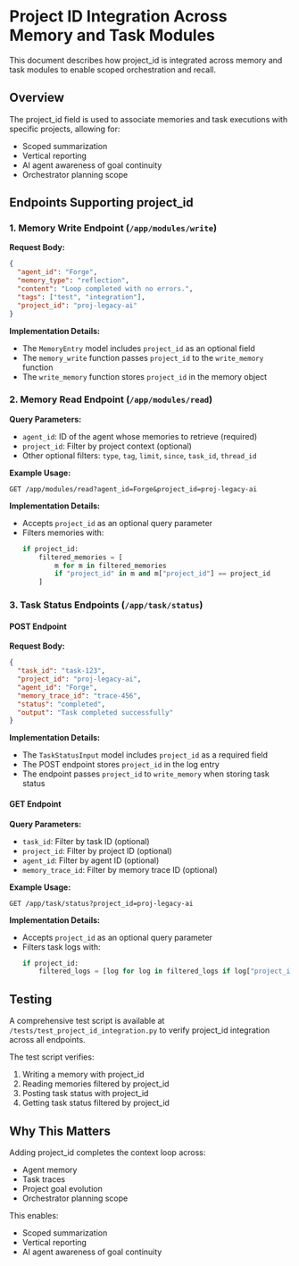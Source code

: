 # Project ID Integration Across Memory and Task Modules

This document describes how project_id is integrated across memory and task modules to enable scoped orchestration and recall.

## Overview

The project_id field is used to associate memories and task executions with specific projects, allowing for:
- Scoped summarization
- Vertical reporting
- AI agent awareness of goal continuity
- Orchestrator planning scope

## Endpoints Supporting project_id

### 1. Memory Write Endpoint (`/app/modules/write`)

**Request Body:**
```json
{
  "agent_id": "Forge",
  "memory_type": "reflection",
  "content": "Loop completed with no errors.",
  "tags": ["test", "integration"],
  "project_id": "proj-legacy-ai"
}
```

**Implementation Details:**
- The `MemoryEntry` model includes `project_id` as an optional field
- The `memory_write` function passes `project_id` to the `write_memory` function
- The `write_memory` function stores `project_id` in the memory object

### 2. Memory Read Endpoint (`/app/modules/read`)

**Query Parameters:**
- `agent_id`: ID of the agent whose memories to retrieve (required)
- `project_id`: Filter by project context (optional)
- Other optional filters: `type`, `tag`, `limit`, `since`, `task_id`, `thread_id`

**Example Usage:**
```
GET /app/modules/read?agent_id=Forge&project_id=proj-legacy-ai
```

**Implementation Details:**
- Accepts `project_id` as an optional query parameter
- Filters memories with:
  ```python
  if project_id:
      filtered_memories = [
          m for m in filtered_memories 
          if "project_id" in m and m["project_id"] == project_id
      ]
  ```

### 3. Task Status Endpoints (`/app/task/status`)

#### POST Endpoint

**Request Body:**
```json
{
  "task_id": "task-123",
  "project_id": "proj-legacy-ai",
  "agent_id": "Forge",
  "memory_trace_id": "trace-456",
  "status": "completed",
  "output": "Task completed successfully"
}
```

**Implementation Details:**
- The `TaskStatusInput` model includes `project_id` as a required field
- The POST endpoint stores `project_id` in the log entry
- The endpoint passes `project_id` to `write_memory` when storing task status

#### GET Endpoint

**Query Parameters:**
- `task_id`: Filter by task ID (optional)
- `project_id`: Filter by project ID (optional)
- `agent_id`: Filter by agent ID (optional)
- `memory_trace_id`: Filter by memory trace ID (optional)

**Example Usage:**
```
GET /app/task/status?project_id=proj-legacy-ai
```

**Implementation Details:**
- Accepts `project_id` as an optional query parameter
- Filters task logs with:
  ```python
  if project_id:
      filtered_logs = [log for log in filtered_logs if log["project_id"] == project_id]
  ```

## Testing

A comprehensive test script is available at `/tests/test_project_id_integration.py` to verify project_id integration across all endpoints.

The test script verifies:
1. Writing a memory with project_id
2. Reading memories filtered by project_id
3. Posting task status with project_id
4. Getting task status filtered by project_id

## Why This Matters

Adding project_id completes the context loop across:
- Agent memory
- Task traces
- Project goal evolution
- Orchestrator planning scope

This enables:
- Scoped summarization
- Vertical reporting
- AI agent awareness of goal continuity
